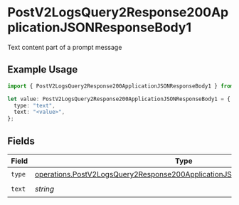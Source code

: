 # PostV2LogsQuery2Response200ApplicationJSONResponseBody1

Text content part of a prompt message

## Example Usage

```typescript
import { PostV2LogsQuery2Response200ApplicationJSONResponseBody1 } from "orq-poc-typescript-multi-env-version/models/operations";

let value: PostV2LogsQuery2Response200ApplicationJSONResponseBody1 = {
  type: "text",
  text: "<value>",
};
```

## Fields

| Field                                                                                                                                                                      | Type                                                                                                                                                                       | Required                                                                                                                                                                   | Description                                                                                                                                                                |
| -------------------------------------------------------------------------------------------------------------------------------------------------------------------------- | -------------------------------------------------------------------------------------------------------------------------------------------------------------------------- | -------------------------------------------------------------------------------------------------------------------------------------------------------------------------- | -------------------------------------------------------------------------------------------------------------------------------------------------------------------------- |
| `type`                                                                                                                                                                     | [operations.PostV2LogsQuery2Response200ApplicationJSONResponseBodyItems2Type](../../models/operations/postv2logsquery2response200applicationjsonresponsebodyitems2type.md) | :heavy_check_mark:                                                                                                                                                         | N/A                                                                                                                                                                        |
| `text`                                                                                                                                                                     | *string*                                                                                                                                                                   | :heavy_check_mark:                                                                                                                                                         | N/A                                                                                                                                                                        |